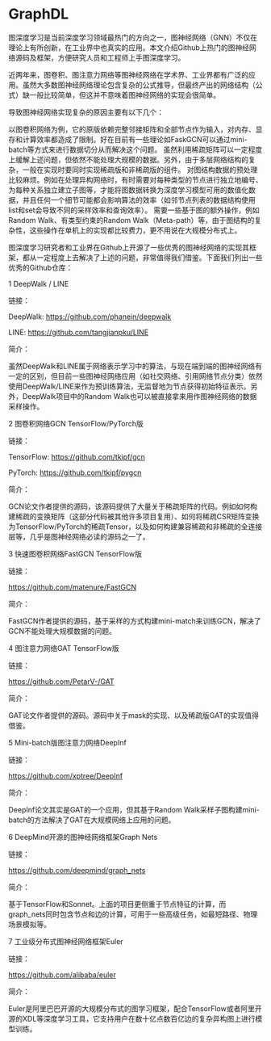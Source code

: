 # GraphDL

图深度学习是当前深度学习领域最热门的方向之一，图神经网络（GNN）不仅在理论上有所创新，在工业界中也真实的应用。本文介绍Github上热门的图神经网络源码及框架，方便研究人员和工程师上手图深度学习。

近两年来，图卷积、图注意力网络等图神经网络在学术界、工业界都有广泛的应用。虽然大多数图神经网络理论包含复杂的公式推导，但最终产出的网络结构（公式）缺一般比较简单，但这并不意味着图神经网络的实现会很简单。

导致图神经网络实现复杂的原因主要有以下几个：

以图卷积网络为例，它的原版依赖完整邻接矩阵和全部节点作为输入，对内存、显存和计算效率都造成了限制。好在目前有一些理论如FaskGCN可以通过mini-batch等方式来进行数据切分从而解决这个问题。
虽然利用稀疏矩阵可以一定程度上缓解上述问题，但依然不能处理大规模的数据。另外，由于多层网络结构的复杂，一般在实现时要同时实现稀疏版和非稀疏版的组件。
对图结构数据的预处理比较麻烦。例如在处理异构网络时，有时需要对每种类型的节点进行独立地编号、为每种关系独立建立子图等，才能将图数据转换为深度学习模型可用的数值化数据，并且任何一个细节可能都会影响算法的效率（如邻节点列表的数据结构使用list和set会导致不同的采样效率和查询效率）。
需要一些基于图的额外操作，例如Random Walk、有类型约束的Random Walk（Meta-path）等，由于图结构的复杂性，这些操作在单机上的实现都比较费力，更不用说在大规模分布式上。


图深度学习研究者和工业界在Github上开源了一些优秀的图神经网络的实现其框架，都从一定程度上去解决了上述的问题，非常值得我们借鉴。下面我们列出一些优秀的Github仓库：

1 DeepWalk / LINE

链接：

DeepWalk: https://github.com/phanein/deepwalk

LINE: https://github.com/tangjianpku/LINE

简介：

虽然DeepWalk和LINE属于网络表示学习中的算法，与现在端到端的图神经网络有一定的区别，但目前一些图神经网络应用（如社交网络、引用网络节点分类）依然使用DeepWalk/LINE来作为预训练算法，无监督地为节点获得初始特征表示。另外，DeepWalk项目中的Random Walk也可以被直接拿来用作图神经网络的数据采样操作。

2 图卷积网络GCN TensorFlow/PyTorch版

链接：

TensorFlow: https://github.com/tkipf/gcn

PyTorch: https://github.com/tkipf/pygcn

简介：

GCN论文作者提供的源码，该源码提供了大量关于稀疏矩阵的代码。例如如何构建稀疏的变换矩阵（这部分代码被其他许多项目复用）、如何将稀疏CSR矩阵变换为TensorFlow/PyTorch的稀疏Tensor，以及如何构建兼容稀疏和非稀疏的全连接层等，几乎是图神经网络必读的源码之一了。

3 快速图卷积网络FastGCN TensorFlow版

链接：

https://github.com/matenure/FastGCN

简介：

FastGCN作者提供的源码，基于采样的方式构建mini-match来训练GCN，解决了GCN不能处理大规模数据的问题。

4 图注意力网络GAT TensorFlow版

链接：

https://github.com/PetarV-/GAT

简介：

GAT论文作者提供的源码。源码中关于mask的实现、以及稀疏版GAT的实现值得借鉴。

5 Mini-batch版图注意力网络DeepInf

链接：

https://github.com/xptree/DeepInf

简介：

DeepInf论文其实是GAT的一个应用，但其基于Random Walk采样子图构建mini-batch的方法解决了GAT在大规模网络上应用的问题。

6 DeepMind开源的图神经网络框架Graph Nets

链接：

https://github.com/deepmind/graph_nets

简介：

基于TensorFlow和Sonnet。上面的项目更侧重于节点特征的计算，而graph_nets同时包含节点和边的计算，可用于一些高级任务，如最短路径、物理场景模拟等。

7 工业级分布式图神经网络框架Euler

链接：

https://github.com/alibaba/euler

简介：

Euler是阿里巴巴开源的大规模分布式的图学习框架，配合TensorFlow或者阿里开源的XDL等深度学习工具，它支持用户在数十亿点数百亿边的复杂异构图上进行模型训练。
